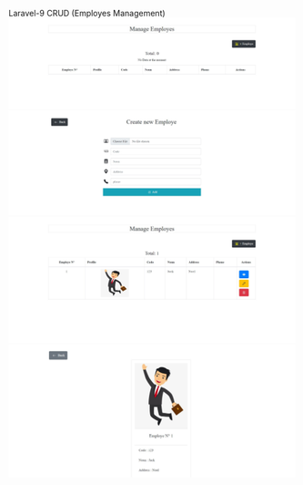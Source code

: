 Laravel-9 CRUD (Employes Management)
<img src="https://github.com/Abdessamad7687/Laravel-9-CRUD/blob/main/public/images/main.jpg" alt="" />
<br>
<img src="https://github.com/Abdessamad7687/Laravel-9-CRUD/blob/main/public/images/create.jpg" alt="" />
<br>
<img src="https://github.com/Abdessamad7687/Laravel-9-CRUD/blob/main/public/images/main2.jpg" alt="" />
<br>
<img src="https://github.com/Abdessamad7687/Laravel-9-CRUD/blob/main/public/images/view.jpg" alt="" />






